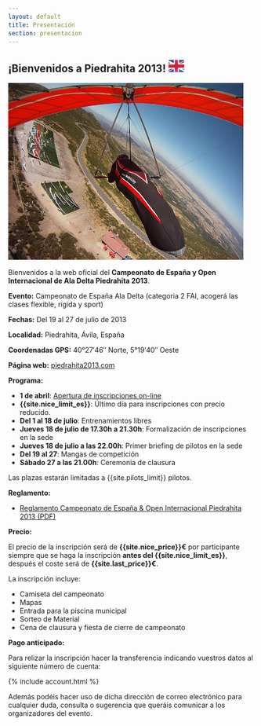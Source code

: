 ```yaml
---
layout: default
title: Presentación
section: presentacion
---
```


<h2 class="welcome">¡Bienvenidos a Piedrahita 2013! <a href="presentation.html" title="Welcome! (english version)"><img src="images/english.png"/></a></h2>

<a class="media" target="_blank" href="http://www.flytietar.com/index.php/de/component/joomgallery/region/region-45" title="Girando sobre el despegue (Günter Porath)"><img class="right" src="images/gunter_premio.jpg" alt="Despegue por Günter Porath"/></a>

Bienvenidos a la web oficial del **Campeonato de España y Open Internacional de Ala Delta Piedrahita 2013**.

**Evento:** Campeonato de España Ala Delta (categoria 2 FAI, acogerá las clases flexible, rígida y sport)

**Fechas:** Del 19 al 27 de julio de 2013

**Localidad:** Piedrahita, Ávila, España

**Coordenadas GPS:** 40°27′46″ Norte, 5°19′40″ Oeste

**Página web:** [piedrahita2013.com](piedrahita2013.com)

**Programa:**

* **1 de abril**: [Apertura de inscripciones on-line](inscripcion.html)
* **{{site.nice_limit_es}}**: Último día para inscripciones con precio reducido.
* **Del 1 al 18 de julio**: Entrenamientos libres
* **Jueves 18 de julio de 17.30h a 21.30h**: Formalización de inscripciones en la sede
* **Jueves 18 de julio a las 22.00h**: Primer briefing de pilotos en la sede
* **Del 19 al 27**: Mangas de competición
* **Sábado 27 a las 21.00h**: Ceremonia de clausura

Las plazas estarán limitadas a {{site.pilots_limit}} pilotos.

**Reglamento:**

* [Reglamento Campeonato de España & Open Internacional Piedrahita 2013 (PDF)](downloads/Reglamento_Cto_de_Espana_Piedrahita_2013.pdf)

**Precio:**

El precio de la inscripción será de **{{site.nice_price}}€** por participante siempre que se haga la inscripción **antes del {{site.nice_limit_es}}**, después el coste será de **{{site.last_price}}€**.

La inscripción incluye:

* Camiseta del campeonato
* Mapas
* Entrada para la piscina municipal
* Sorteo de Material
* Cena de clausura y fiesta de cierre de campeonato

**Pago anticipado:**

Para relizar la inscripción hacer la transferencia indicando vuestros datos al siguiente número de cuenta:

{% include account.html %} 

Además podéis hacer uso de dicha dirección de correo electrónico para cualquier duda, consulta o sugerencia que queráis comunicar a los organizadores del evento.
